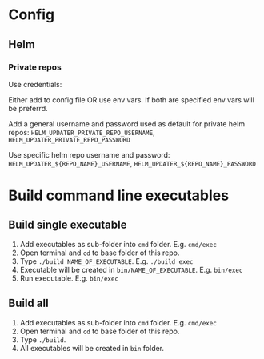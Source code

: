 # Config

## Helm

### Private repos

Use credentials:

Either add to config file OR use env vars. If both are specified env vars will be preferrd.

Add a general username and password used as default for private helm repos: `HELM_UPDATER_PRIVATE_REPO_USERNAME`, `HELM_UPDATER_PRIVATE_REPO_PASSWORD`

Use specific helm repo username and password: `HELM_UPDATER_${REPO_NAME}_USERNAME`, `HELM_UPDATER_${REPO_NAME}_PASSWORD`

# Build command line executables

## Build single executable

1. Add executables as sub-folder into `cmd` folder. E.g. `cmd/exec`
2. Open terminal and `cd` to base folder of this repo.
3. Type `./build NAME_OF_EXECUTABLE`. E.g. `./build exec`
4. Executable will be created in `bin/NAME_OF_EXECUTABLE`. E.g. `bin/exec`
5. Run executable. E.g. `bin/exec`

## Build all

1. Add executables as sub-folder into `cmd` folder. E.g. `cmd/exec`
2. Open terminal and `cd` to base folder of this repo.
3. Type `./build`.
4. All executables will be created in `bin` folder.
